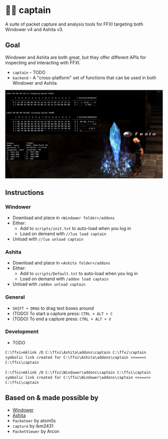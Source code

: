 # 👨‍✈️ captain

A suite of packet capture and analysis tools for FFXI targeting both Windower v4 and Ashita v3.

## Goal

Windower and Ashita are both great, but they offer different APIs for inspecting and interacting with FFXI.

- `captain` - TODO
- `backend` - A "cross-platform" set of functions that can be used in both Windower and Ashita.

![](img/v0.0.1.png)
## Instructions

### Windower

- Download and place in `<Windower folder>/addons`
- Either:
  - Add to `scripts/init.txt` to auto-load when you log in
  - Load on demand with `//lua load captain`
- Unload with `//lua unload captain`

### Ashita

- Download and place in `<Ashita folder>/addons`
- Either:
  - Add to `scripts/Default.txt` to auto-load when you log in
  - Load on demand with `/addon load captain`
- Unload with `/addon unload captain`

### General

- `SHIFT + DRAG` to drag text boxes around
- (TODO) To start a capture press: `CTRL + ALT + C`
- (TODO) To end a capture press: `CTRL + ALT + V`

### Development

- TODO
```
C:\ffxi>mklink /D C:\ffxi\Ashita\addons\captain C:\ffxi\captain
symbolic link created for C:\ffxi\Ashita\addons\captain <<===>> C:\ffxi\captain

C:\ffxi>mklink /D C:\ffxi\Windower\addons\captain C:\ffxi\captain
symbolic link created for C:\ffxi\Windower\addons\captain <<===>> C:\ffxi\captain
```

## Based on & made possible by
- [Windower](https://www.windower.net/)
- [Ashita](https://ashitaxi.com/)
- `Packeteer` by atom0s
- `capture` by ibm2431
- `PacketViewer` by Arcon
